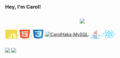 ### Hey, I'm Carol!

##

<div align="center">
 <a href="https://github.com/hakacarol">
<!--  <img height="180em" src="https://github-readme-stats.vercel.app/api?username=hakacarol&show_icons=true&theme=onedark&include_all_commits=true&count_private=true&hide_rank=true&hide_border=true"/> -->
 <img height="180em" weight="200em" src="https://github-readme-stats.vercel.app/api/top-langs/?username=hakacarol&layout=compact&langs_count=7&theme=onedark&hide_border=true"/>
</div>

<div style="display: inline_block"><br>
 <img align="center" alt="CarolHaka-Js" height="30" width="40" src="https://raw.githubusercontent.com/devicons/devicon/master/icons/javascript/javascript-plain.svg">
 <img align="center" alt="CarolHaka-HTML" height="30" width="40" src="https://raw.githubusercontent.com/devicons/devicon/master/icons/html5/html5-original.svg">
 <img align="center" alt="CarolHaka-CSS" height="30" width="40" src="https://raw.githubusercontent.com/devicons/devicon/master/icons/css3/css3-original.svg">
 <img align="center" alt="CarolHaka-MySQL" height="30" width="40" src="https://cdn.jsdelivr.net/gh/devicons/devicon/icons/mysql/mysql-original.svg">
 <img align="center" alt="CarolHaka-Java" height="30" width="40" src="https://raw.githubusercontent.com/devicons/devicon/9f4f5cdb393299a81125eb5127929ea7bfe42889/icons/java/java-original.svg">
 <img align="center" alt="CarolHaka-React" height="30" width="40" src="https://raw.githubusercontent.com/devicons/devicon/master/icons/react/react-original.svg">
</div>

  ##
  
<div>
 <a href="https://www.linkedin.com/in/hakacarolina/" target="_blank"><img src="https://img.shields.io/badge/LinkedIn-0077B5?style=for-the-badge&logo=linkedin&logoColor=white" target="_blank"></a> 
 <a href = "mailto:haka.carolina@gmail.com"><img src="https://img.shields.io/badge/Gmail-D14836?style=for-the-badge&logo=gmail&logoColor=white"></a>
 
<!-- ![Snake animation](https://github.com/hakacarol/hakacarol/blob/output/github-contribution-grid-snake.svg) -->
</div>
